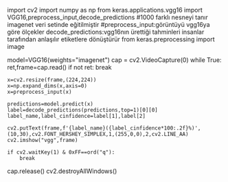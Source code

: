 import cv2
import numpy as np
from keras.applications.vgg16 import VGG16,preprocess_input,decode_predictions  #1000 farklı nesneyi tanır imagenet veri setinde eğitilmiştir
#preprocess_input:görüntüyü vgg16ya göre ölçekler  decode_predictions:vgg16nın ürettiği tahminleri  insanlar tarafından anlaşılır etiketlere dönüştürür
from keras.preprocessing import image

model=VGG16(weights="imagenet")
cap = cv2.VideoCapture(0)
while True:
    ret,frame=cap.read()
    if not ret:
        break

    x=cv2.resize(frame,(224,224))
    x=np.expand_dims(x,axis=0)
    x=preprocess_input(x)

    predictions=model.predict(x)
    label=decode_predictions(predictions,top=1)[0][0]
    label_name,label_cinfidence=label[1],label[2]

    cv2.putText(frame,f'{label_name}({label_cinfidence*100:.2f}%)',(10,30),cv2.FONT_HERSHEY_SIMPLEX,1,(255,0,0),2,cv2.LINE_AA)
    cv2.imshow("vgg",frame)

    if cv2.waitKey(1) & 0xFF==ord("q"):
        break
cap.release()
cv2.destroyAllWindows()
